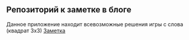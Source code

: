 ## Репозиторий к заметке в блоге
Данное приложение находит всевозможные решения игры с слова (квадрат 3х3)
[Заметка](http://vredniy.ru/2012/03/lets-game-with-ruby-and-php/)
